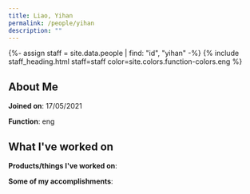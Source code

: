 ```yaml
---
title: Liao, Yihan
permalink: /people/yihan
description: ""
---
```


{%- assign staff = site.data.people | find: "id", "yihan" -%}
{% include staff_heading.html staff=staff color=site.colors.function-colors.eng %}

## About Me

**Joined on**: 17/05/2021

**Function**: eng

## What I've worked on

**Products/things I've worked on**:


**Some of my accomplishments**:


